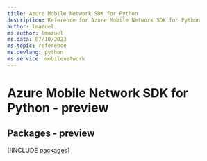 ```yaml
---
title: Azure Mobile Network SDK for Python
description: Reference for Azure Mobile Network SDK for Python
author: lmazuel
ms.author: lmazuel
ms.data: 07/10/2023
ms.topic: reference
ms.devlang: python
ms.service: mobilenetwork
---
```

# Azure Mobile Network SDK for Python - preview
## Packages - preview
[!INCLUDE [packages](mobile-network-index.md)]
